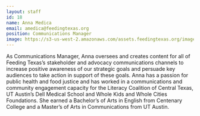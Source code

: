 ```yaml
---
layout: staff
id: 18
name: Anna Medica
email: amedica@feedingtexas.org
position: Communications Manager
image: https://s3-us-west-2.amazonaws.com/assets.feedingtexas.org/images/staff/anna-medica.JPG
---
```

As Communications Manager, Anna oversees and creates content for all of Feeding Texas’s stakeholder and advocacy communications channels to increase positive awareness of our strategic goals and persuade key audiences to take action in support of these goals. Anna has a passion for public health and food justice and has worked in a communications and community engagement capacity for the Literacy Coalition of Central Texas, UT Austin’s Dell Medical School and Whole Kids and Whole Cities Foundations. She earned a Bachelor’s of Arts in English from Centenary College and a Master’s of Arts in Communications from UT Austin.
